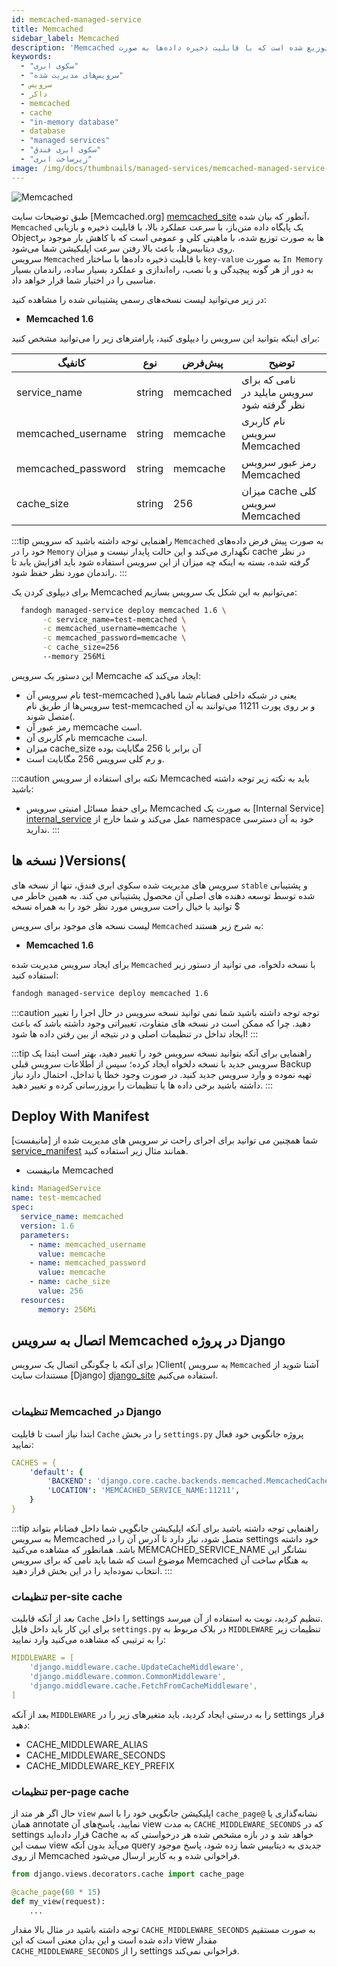 ```yaml
---
id: memcached-managed-service
title: Memcached
sidebar_label: Memcached
description: 'Memcached یک پایگاه داده متن‌باز و توزیع شده است که با قابلیت ذخیره داده‌ها به صورت in-memory‍ باعث بالا رفتن سرعت ذخیره و بازیابی داده‌ها می‌شود.'
keywords:
  - "سکوی ابری"
  - "سرویس‌های مدیریت شده"
  - سرویس
  - داکر
  - memcached
  - cache
  - "in-memory database"
  - database
  - "managed services"
  - "سکوی ابری فندق"
  - "زیرساخت ابری"
image: /img/docs/thumbnails/managed-services/memcached-managed-service-thumbnail.png
---
```


![Memcached](/img/docs/memcached-managed-service.svg "Memcached")

طبق توضیحات سایت [Memcached.org] [memcached_site] آنطور که بیان شده، `Memcached` یک پایگاه داده متن‌باز، با سرعت عملکرد بالا، با قابلیت ذخیره و بازیابی Objectها به صورت توزیع شده، با ماهیتی کلی و عمومی است که با کاهش بار موجود بر روی دیتابیس‌ها، باعث بالا رفتن سرعت اپلیکیشن شما می‌شود.<br/>
سرویس `Memcached` با قابلیت ذخیره داده‌ها با ساختار `key-value` به صورت `In Memory` به دور از هر گونه پیچیدگی و با نصب، راه‌اندازی و عملکرد بسیار ساده، راندمان بسیار مناسبی را در اختیار شما قرار خواهد داد.<br/>

در زیر می‌توانید لیست نسخه‌های رسمی پشتیبانی شده را مشاهده کنید:

* **Memcached 1.6**

برای اینکه بتوانید این سرویس را دیپلوی کنید، پارامتر‌های زیر را می‌توانید مشخص کنید:

|کانفیگ|نوع|پیش‌فرض|توضیح|
|---	|---	|---	|---	|
|service_name| string| memcached| نامی که برای سرویس مایلید در نظر گرفته شود|
|memcached_username| string| memcache| نام کاربری سرویس Memcached|
|memcached_password| string| memcache| رمز عبور سرویس Memcached|
|cache_size| string | 256| میزان cache کلی سرویس Memcached|

:::tip راهنمایی
توجه داشته باشید که سرویس ‌`Memcached` به صورت پیش فرض داده‌های خود را در `Memory` نگهداری می‌کند و این حالت پایدار نیست و میزان cache در نظر گرفته شده، بسته به اینکه چه میزان از این سرویس استفاده شود باید افزایش یابد تا راندمان مورد نظر حفظ شود.
:::

برای دیپلوی کردن یک Memcached می‌توانیم به این شکل یک سرویس بسازیم:

```bash
  fandogh managed-service deploy memcached 1.6 \
       -c service_name=test-memcached \
       -c memcached_username=memcache \
       -c memcached_password=memcache \
       -c cache_size=256
       --memory 256Mi
```

این دستور یک سرویس Memcache ایجاد می‌کند که:
- نام سرویس آن test-memcached )یعنی در شبکه داخلی فضانام شما باقی سرویس‌ها از طریق نام test-memcached و بر روی پورت 11211 می‌توانند به آن متصل شوند(.
- رمز عبور آن memcache است.
- نام کاربری آن memcache است.
- میزان cache_size آن برابر با 256 مگابایت بوده
- و رم کلی سرویس 256 مگابایت است.

:::caution نکته
برای استفاده از سرویس Memcached باید به نکته زیر توجه داشته باشید:
- برای حفط مسائل امنیتی سرویس Memcached به صورت یک [Internal Service] [internal_service] عمل می‌کند و شما خارج از namespace خود به آن دسترسی ندارید.
:::

## نسخه ها )Versions(
سرویس های مدیریت شده سکوی ابری فندق، تنها از نسخه های `stable` و پشتیبانی شده توسط توسعه  دهنده های اصلی آن محصول پشتیبانی می کند. به همین خاطر می توانید با خیال راحت سرویس مورد نظر خود را به همراه نسخه $

لیست نسخه های موجود برای سرویس `Memcached` به شرح زیر هستند:

* **Memcached 1.6**

برای ایجاد سرویس مدیریت شده `Memcached` با نسخه دلخواه، می توانید از دستور زیر استفاده کنید:

```bash
fandogh managed-service deploy memcached 1.6
```

:::caution توجه
توجه داشته باشید شما نمی توانید نسخه سرویس در حال اجرا را تغییر دهید. چرا که ممکن است در نسخه های متفاوت، تغییراتی وجود داشته باشد که باعث ایجاد تداخل در تنظیمات اصلی و در نتیجه از بین رفتن داده ها شود!
:::

:::tip راهنمایی
برای آنکه بتوانید نسخه سرویس خود را تغییر دهید، بهتر است ابتدا یک سرویس جدید با نسخه دلخواه ایجاد کرده؛ سپس از اطلاعات سرویس قبلی Backup تهیه نموده و وارد سرویس جدید کنید.
در صورت وجود خطا یا تداخل، احتمال دارد نیاز داشته باشید برخی داده ها یا تنظیمات را بروزرسانی کرده و تغییر دهید.
:::



## Deploy With Manifest
  
شما همچنین می توانید برای اجرای راحت تر سرویس های مدیریت شده از [مانیفست] [service_manifest] همانند مثال زیر استفاده کنید.

- مانیفست Memcached

```yaml title="memcached_deployment.yml"
kind: ManagedService
name: test-memcached
spec:
  service_name: memcached
  version: 1.6
  parameters:
    - name: memcached_username
      value: memcache
    - name: memcached_password
      value: memcache
    - name: cache_size
      value: 256
  resources:
      memory: 256Mi
```

## اتصال به سرویس Memcached در پروژه Django
برای آنکه با چگونگی اتصال یک سرویس )Client( به سرویس `Memcached` آشنا شوید از مستندات سایت [Django] [django_site] استفاده می‌کنیم.<br/><br/>

### تنظیمات Memcached در Django
ابتدا نیاز است تا قابلیت `Cache` را در بخش `settings.py` پروژه جانگویی خود فعال نمایید:

```yaml title='settings.py'
CACHES = {
    'default': {
        'BACKEND': 'django.core.cache.backends.memcached.MemcachedCache',
        'LOCATION': 'MEMCACHED_SERVICE_NAME:11211',
    }
}
```

:::tip راهنمایی
توجه داشته باشید برای آنکه اپلیکیشن جانگویی شما داخل فضانام بتواند به سرویس Memcached متصل شود، نیاز دارد تا آدرس آن را در settings خود داشته باشد.
همانطور که مشاهده می‌کنید MEMCACHED_SERVICE_NAME نشانگر این موضوع است که شما باید نامی که برای سرویس Memcached به هنگام ساخت آن انتخاب نموده‌اید را در این بخش قرار دهید.
:::

### تنظیمات per-site cache
بعد از آنکه قابلیت `Cache` را داخل settings تنظیم کردید، نوبت به استفاده از آن میرسد.<br/>
برای این کار باید داخل فایل `settings.py` در بلاک مربوط به `MIDDLEWARE` تنظیمات زیر را به ترتیبی که مشاهده می‌کنید وارد نمایید:

```yaml title='settings.py'
MIDDLEWARE = [
    'django.middleware.cache.UpdateCacheMiddleware',
    'django.middleware.common.CommonMiddleware',
    'django.middleware.cache.FetchFromCacheMiddleware',
]
```
بعد از آنکه `MIDDLEWARE` را به درستی ایجاد کردید، باید متغیرهای زیر را در settings قرار دهید:

* CACHE_MIDDLEWARE_ALIAS
* CACHE_MIDDLEWARE_SECONDS
* CACHE_MIDDLEWARE_KEY_PREFIX

### تنظیمات per-page cache
حال اگر هر متد از `view` اپلیکیشن جانگویی خود را با اسم `cache_page@` نشانه‌گذاری یا همان annotate نمایید، پاسخ‌های آن view به مدت `CACHE_MIDDLEWARE_SECONDS` که در settings قرار داده‌اید Cache خواهد شد و در بازه مشخص شده هر درخواستی که به سمت این view می‌آید بدون آنکه query جدیدی به دیتابیس شما زده شود، پاسخ موجود از روی Memcached فراخوانی شده و به کاربر ارسال می‌شود.

```python title='ptyhon view.py'
from django.views.decorators.cache import cache_page

@cache_page(60 * 15)
def my_view(request):
    ...
```

توجه داشته باشید در مثال بالا مقدار `CACHE_MIDDLEWARE_SECONDS` به صورت مستقیم داده شده است و این بدان معنی است که این view مقدار `CACHE_MIDDLEWARE_SECONDS` را از settings فراخوانی نمی‌کند.


[memcached_site]: https://memcached.org
[django_site]: https://docs.djangoproject.com/en/3.1/topics/cache/
[service_manifest]: /docs/services/service-manifest
[internal_service]: /docs/services/services#%DB%B1--%D8%B3%D8%B1%D9%88%DB%8C%D8%B3-%D9%87%D8%A7%DB%8C-%D8%AF%D8%A7%D8%AE%D9%84%DB%8C-%DB%8C%D8%A7-internal-service

